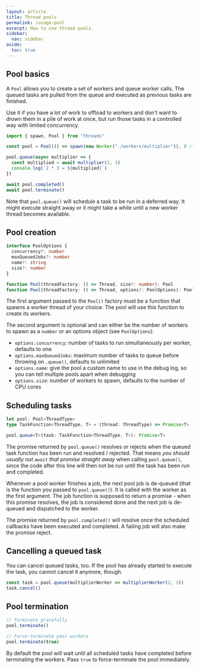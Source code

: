 ```yaml
---
layout: article
title: Thread pools
permalink: /usage-pool
excerpt: How to use thread pools.
sidebar:
  nav: sidebar
aside:
  toc: true
---
```


## Pool basics

A `Pool` allows you to create a set of workers and queue worker calls. The queued tasks are pulled from the queue and executed as previous tasks are finished.

Use it if you have a lot of work to offload to workers and don't want to drown them in a pile of work at once, but run those tasks in a controlled way with limited concurrency.

```js
import { spawn, Pool } from "threads"

const pool = Pool(() => spawn(new Worker("./workers/multiplier")), 8 /* optional size */)

pool.queue(async multiplier => {
  const multiplied = await multiplier(2, 3)
  console.log(`2 * 3 = ${multiplied}`)
})

await pool.completed()
await pool.terminate()
```

Note that `pool.queue()` will schedule a task to be run in a deferred way. It might execute straight away or it might take a while until a new worker thread becomes available.

## Pool creation

```ts
interface PoolOptions {
  concurrency?: number
  maxQueuedJobs?: number
  name?: string
  size?: number
}

function Pool(threadFactory: () => Thread, size?: number): Pool
function Pool(threadFactory: () => Thread, options?: PoolOptions): Pool
```

The first argument passed to the `Pool()` factory must be a function that spawns a worker thread of your choice. The pool will use this function to create its workers.

The second argument is optional and can either be the number of workers to spawn as a `number` or an options object (see `PoolOptions`):

- `options.concurrency`: number of tasks to run simultaneously per worker, defaults to one
- `options.maxQueuedJobs`: maximum number of tasks to queue before throwing on `.queue()`, defaults to unlimited
- `options.name`: give the pool a custom name to use in the debug log, so you can tell multiple pools apart when debugging
- `options.size`: number of workers to spawn, defaults to the number of CPU cores

## Scheduling tasks

```ts
let pool: Pool<ThreadType>
type TaskFunction<ThreadType, T> = (thread: ThreadType) => Promise<T> | T

pool.queue<T>(task: TaskFunction<ThreadType, T>): Promise<T>
```

The promise returned by `pool.queue()` resolves or rejects when the queued task function has been run and resolved / rejected. That means *you should usually not `await` that promise straight away* when calling `pool.queue()`, since the code after this line will then not be run until the task has been run and completed.

Whenever a pool worker finishes a job, the next pool job is de-queued (that is the function you passed to `pool.queue()`). It is called with the worker as the first argument. The job function is supposed to return a promise - when this promise resolves, the job is considered done and the next job is de-queued and dispatched to the worker.

The promise returned by `pool.completed()` will resolve once the scheduled callbacks have been executed and completed. A failing job will also make the promise reject.

## Cancelling a queued task

You can cancel queued tasks, too. If the pool has already started to execute the task, you cannot cancel it anymore, though.

```js
const task = pool.queue(multiplierWorker => multiplierWorker(2, 3))
task.cancel()
```

## Pool termination

```js
// Terminate gracefully
pool.terminate()

// Force-terminate pool workers
pool.terminate(true)
```

By default the pool will wait until all scheduled tasks have completed before terminating the workers. Pass `true` to force-terminate the pool immediately.
